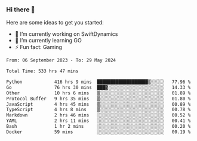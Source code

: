 ### Hi there 👋

Here are some ideas to get you started:

- 🔭 I’m currently working on SwiftDynamics
- 🌱 I’m currently learning GO
-  ⚡ Fun fact: Gaming
  
  <!--
- 👯 I’m looking to collaborate on ...
- 🤔 I’m looking for help with ...
- 💬 Ask me about ...
- 📫 How to reach me: ...
- 😄 Pronouns: ...
-->

<!--START_SECTION:waka-->

```txt
From: 06 September 2023 - To: 29 May 2024

Total Time: 533 hrs 47 mins

Python            416 hrs 9 mins  ███████████████████▒░░░░░   77.96 %
Go                76 hrs 30 mins  ███▓░░░░░░░░░░░░░░░░░░░░░   14.33 %
Other             10 hrs 6 mins   ▒░░░░░░░░░░░░░░░░░░░░░░░░   01.89 %
Protocol Buffer   9 hrs 35 mins   ▒░░░░░░░░░░░░░░░░░░░░░░░░   01.80 %
JavaScript        4 hrs 45 mins   ▒░░░░░░░░░░░░░░░░░░░░░░░░   00.89 %
TypeScript        4 hrs 8 mins    ▒░░░░░░░░░░░░░░░░░░░░░░░░   00.78 %
Markdown          2 hrs 46 mins   ░░░░░░░░░░░░░░░░░░░░░░░░░   00.52 %
YAML              2 hrs 11 mins   ░░░░░░░░░░░░░░░░░░░░░░░░░   00.41 %
Bash              1 hr 2 mins     ░░░░░░░░░░░░░░░░░░░░░░░░░   00.20 %
Docker            59 mins         ░░░░░░░░░░░░░░░░░░░░░░░░░   00.19 %
```

<!--END_SECTION:waka-->
